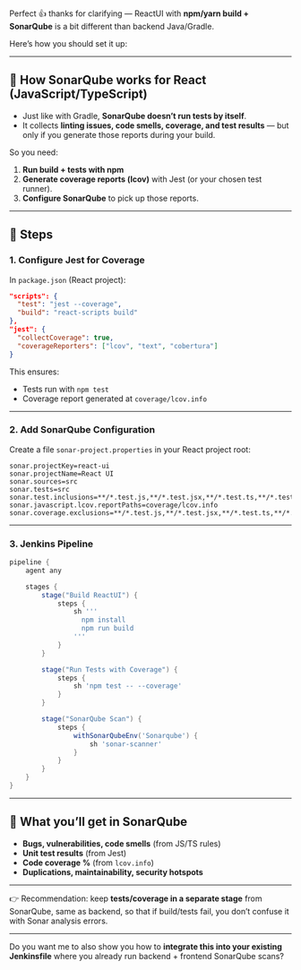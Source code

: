 Perfect 👍 thanks for clarifying — ReactUI with **npm/yarn build + SonarQube** is a bit different than backend Java/Gradle.

Here’s how you should set it up:

---

## 🔹 How SonarQube works for React (JavaScript/TypeScript)

* Just like with Gradle, **SonarQube doesn’t run tests by itself**.
* It collects **linting issues, code smells, coverage, and test results** — but only if you generate those reports during your build.

So you need:

1. **Run build + tests with npm**
2. **Generate coverage reports (lcov)** with Jest (or your chosen test runner).
3. **Configure SonarQube** to pick up those reports.

---

## 🔹 Steps

### 1. Configure Jest for Coverage

In `package.json` (React project):

```json
"scripts": {
  "test": "jest --coverage",
  "build": "react-scripts build"
},
"jest": {
  "collectCoverage": true,
  "coverageReporters": ["lcov", "text", "cobertura"]
}
```

This ensures:

* Tests run with `npm test`
* Coverage report generated at `coverage/lcov.info`

---

### 2. Add SonarQube Configuration

Create a file `sonar-project.properties` in your React project root:

```properties
sonar.projectKey=react-ui
sonar.projectName=React UI
sonar.sources=src
sonar.tests=src
sonar.test.inclusions=**/*.test.js,**/*.test.jsx,**/*.test.ts,**/*.test.tsx
sonar.javascript.lcov.reportPaths=coverage/lcov.info
sonar.coverage.exclusions=**/*.test.js,**/*.test.jsx,**/*.test.ts,**/*.test.tsx
```

---

### 3. Jenkins Pipeline

```groovy
pipeline {
    agent any

    stages {
        stage("Build ReactUI") {
            steps {
                sh '''
                  npm install
                  npm run build
                '''
            }
        }

        stage("Run Tests with Coverage") {
            steps {
                sh 'npm test -- --coverage'
            }
        }

        stage("SonarQube Scan") {
            steps {
                withSonarQubeEnv('Sonarqube') {
                    sh 'sonar-scanner'
                }
            }
        }
    }
}
```

---

## 🔹 What you’ll get in SonarQube

* **Bugs, vulnerabilities, code smells** (from JS/TS rules)
* **Unit test results** (from Jest)
* **Code coverage %** (from `lcov.info`)
* **Duplications, maintainability, security hotspots**

---

👉 Recommendation: keep **tests/coverage in a separate stage** from SonarQube, same as backend, so that if build/tests fail, you don’t confuse it with Sonar analysis errors.

---

Do you want me to also show you how to **integrate this into your existing Jenkinsfile** where you already run backend + frontend SonarQube scans?
